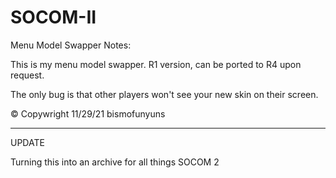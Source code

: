 # SOCOM-II

Menu Model Swapper Notes:

This is my menu model swapper. R1 version, can be ported to R4 upon request. 

The only bug is that other players won't see your new skin on their screen.

© Copywright 11/29/21 bismofunyuns

---
UPDATE

Turning this into an archive for all things SOCOM 2

